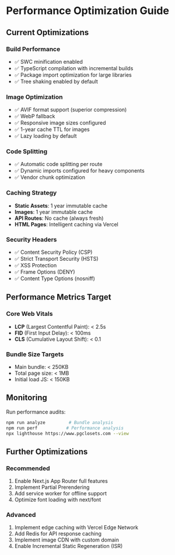 # Performance Optimization Guide

## Current Optimizations

### Build Performance
- ✅ SWC minification enabled
- ✅ TypeScript compilation with incremental builds
- ✅ Package import optimization for large libraries
- ✅ Tree shaking enabled by default

### Image Optimization
- ✅ AVIF format support (superior compression)
- ✅ WebP fallback
- ✅ Responsive image sizes configured
- ✅ 1-year cache TTL for images
- ✅ Lazy loading by default

### Code Splitting
- ✅ Automatic code splitting per route
- ✅ Dynamic imports configured for heavy components
- ✅ Vendor chunk optimization

### Caching Strategy
- **Static Assets**: 1 year immutable cache
- **Images**: 1 year immutable cache
- **API Routes**: No cache (always fresh)
- **HTML Pages**: Intelligent caching via Vercel

### Security Headers
- ✅ Content Security Policy (CSP)
- ✅ Strict Transport Security (HSTS)
- ✅ XSS Protection
- ✅ Frame Options (DENY)
- ✅ Content Type Options (nosniff)

## Performance Metrics Target

### Core Web Vitals
- **LCP** (Largest Contentful Paint): < 2.5s
- **FID** (First Input Delay): < 100ms
- **CLS** (Cumulative Layout Shift): < 0.1

### Bundle Size Targets
- Main bundle: < 250KB
- Total page size: < 1MB
- Initial load JS: < 150KB

## Monitoring

Run performance audits:
```bash
npm run analyze         # Bundle analysis
npm run perf           # Performance analysis
npx lighthouse https://www.pgclosets.com --view
```

## Further Optimizations

### Recommended
1. Enable Next.js App Router full features
2. Implement Partial Prerendering
3. Add service worker for offline support
4. Optimize font loading with next/font

### Advanced
1. Implement edge caching with Vercel Edge Network
2. Add Redis for API response caching
3. Implement image CDN with custom domain
4. Enable Incremental Static Regeneration (ISR)
